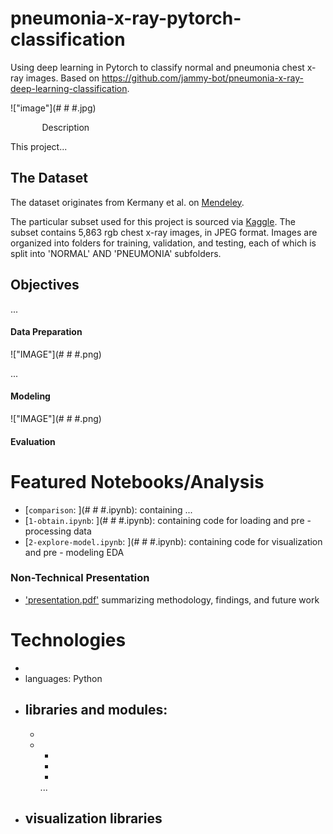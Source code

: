 # pneumonia-x-ray-pytorch-classification
Using deep learning in Pytorch to classify normal and pneumonia chest x-ray images. Based on https://github.com/jammy-bot/pneumonia-x-ray-deep-learning-classification.

<!-- #region -->
!["image"](# # #.jpg)<p style="margin-left:10%;">Description</p>

This project...

## The Dataset

The dataset originates from Kermany et al. on [Mendeley](https://data.mendeley.com/datasets/rscbjbr9sj/3).

The particular subset used for this project is sourced via [Kaggle](https://www.kaggle.com/paultimothymooney/chest-xray-pneumonia). The subset contains 5,863 rgb chest x-ray images, in JPEG format. Images are organized into folders for training, validation, and testing, each of which is split into 'NORMAL' AND 'PNEUMONIA' subfolders.

## Objectives

...

#### Data Preparation
!["IMAGE"](# # #.png)

...

#### Modeling


!["IMAGE"](# # #.png)


#### Evaluation




# Featured Notebooks/Analysis

* [`comparison`: ](# # #.ipynb): containing ...
* [`1-obtain.ipynb`: ](# # #.ipynb): containing code for loading and pre - processing data
* [`2-explore-model.ipynb`: ](# # #.ipynb): containing code for visualization and pre - modeling EDA


### Non-Technical Presentation

* ['presentation.pdf'](presentation.pdf) summarizing  methodology, findings, and future work


# Technologies
* 
* languages: Python
* libraries and modules:
  - 
  - 
  - 
    * 
    * 
    * 
    ...
* visualization libraries
  - 

<!-- #endregion -->

```python

```
